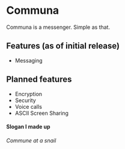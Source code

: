 # Communa
Communa is a messenger. Simple as that.
## Features (as of initial release)
- Messaging
## Planned features
- Encryption
- Security
- Voice calls
- ASCII Screen Sharing
#### Slogan I made up
###### Commune at a snail
